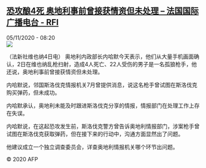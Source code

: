 <!--1604562966000-->
[恐攻酿4死 奥地利事前曾接获情资但未处理 – 法国国际广播电台 - RFI](http://www.rfi.fr//cn/contenu/20201105-%E6%81%90%E6%94%BB%E9%85%BF4%E6%AD%BB-%E5%A5%A5%E5%9C%B0%E5%88%A9%E4%BA%8B%E5%89%8D%E6%9B%BE%E6%8E%A5%E8%8E%B7%E6%83%85%E8%B5%84%E4%BD%86%E6%9C%AA%E5%A4%84%E7%90%86)
------

<div>05/11/2020 - 08:20</div><img src="https://s.rfi.fr/media/display/5fd3e082-1f3a-11eb-85c2-005056a98db9/w:310/p:16x9/int0017b.201105152005.jpg"><div class="t-content__body u-clearfix"><p>（法新社维也纳4日电）    奥地利内政部长内哈默今天表示，他们从大量手机画面确认，2日在维也纳乱枪扫射，造成4人死亡、22人受伤的男子是一名孤狼枪手，他还说，奥地利事前曾接获情资但未处理。</p><p>    内哈默说，邻国斯洛伐克情报机关7月曾提供消息，说这名枪手曾试图在斯洛伐克购买弹药，但未成功。</p><p>    内哈默承认，奥地利未能及时跟进斯洛伐克分享的情报，情报部门在处理工作上存在失误。</p><p>    内哈默说，在这起恐攻发生前，斯洛伐克警方曾告诉奥地利情报部门，涉案枪手曾试图在斯洛伐克获取弹药，但在接下来的行动中，沟通方面显然出了问题。</p><p>    他建议成立一个独立调查委员会，详查奥地利情报机关哪个环节出问题。</p><p class="t-copyright">© 2020 AFP</p>        </div>
